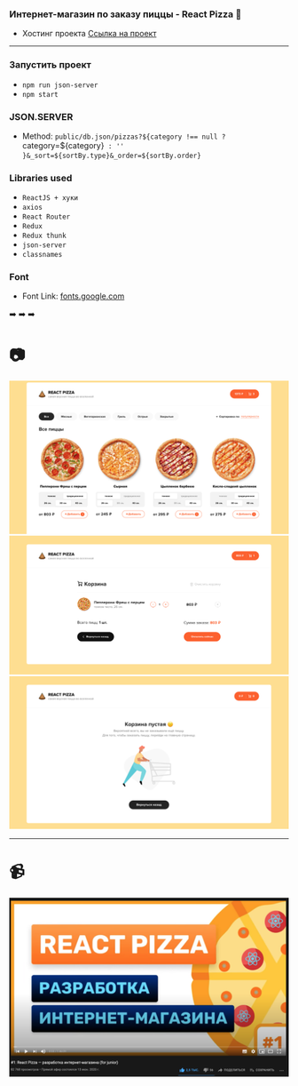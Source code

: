 ### Интернет-магазин по заказу пиццы - React Pizza :pizza:

- Хостинг проекта
[Ссылка на проект](https://react-pizza-js.herokuapp.com/)
---
### Запустить проект
- `npm run json-server`
- `npm start`

### JSON.SERVER 
- Method: `public/db.json/pizzas?${category !== null ? `category=${category}` : ''
			}&_sort=${sortBy.type}&_order=${sortBy.order}`

### Libraries used

- `ReactJS + хуки`
- `axios`
- `React Router`
- `Redux`
- `Redux thunk`
- `json-server`
- `classnames`

### Font

- Font Link: [fonts.google.com](https://fonts.google.com/specimen/Montserrat?query=m)

:arrow_right: :arrow_right: :arrow_right:

# :camera:

![screen1](screen1.png)
![screen1](screen2.png)
![screen1](screen3.png)

---

# :video_camera:

[![screen4](screen4.png)](https://www.youtube.com/watch?v=bziVFvq8cLQ&list=PL0FGkDGJQjJFMRmP7wZ771m1Nx-m2_qXq)



